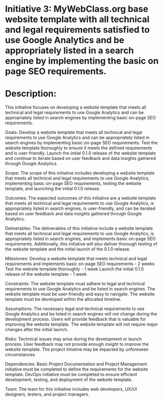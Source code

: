 # Initiative 3: MyWebClass.org base website template with all technical and legal requirements satisfied to use Google Analytics and be appropriately listed in a search engine by implementing the basic on page SEO requirements.

# Description:
This initiative focuses on developing a website template that meets all technical and legal requirements to use Google Analytics and can be appropriately listed in search engines by implementing basic on-page SEO requirements.

Goals:
Develop a website template that meets all technical and legal requirements to use Google Analytics and can be appropriately listed in search engines by implementing basic on-page SEO requirements.
Test the website template thoroughly to ensure it meets the defined requirements and is user-friendly.
Launch the initial 0.1.0 release of the website template and continue to iterate based on user feedback and data insights gathered through Google Analytics.

Scope: The scope of this initiative includes developing a website template that meets all technical and legal requirements to use Google Analytics, implementing basic on-page SEO requirements, testing the website template, and launching the initial 0.1.0 release.

Outcomes: The expected outcomes of this initiative are a website template that meets all technical and legal requirements to use Google Analytics, is appropriately listed in search engines, is user-friendly, and can be iterated based on user feedback and data insights gathered through Google Analytics.

Deliverables: The deliverables of this initiative include a website template that meets all technical and legal requirements to use Google Analytics, is appropriately listed in search engines, and implements basic on-page SEO requirements. Additionally, this initiative will also deliver thorough testing of the website template and the initial launch of the 0.1.0 release.

Milestones:
Develop a website template that meets technical and legal requirements and implements basic on-page SEO requirements - 2 weeks
Test the website template thoroughly - 1 week
Launch the initial 0.1.0 release of the website template - 1 week

Constraints:
The website template must adhere to legal and technical requirements to use Google Analytics and be listed in search engines.
The website template must be user-friendly and easy to navigate.
The website template must be developed within the allocated timeline.

Assumptions:
The necessary legal and technical requirements to use Google Analytics and be listed in search engines will not change during the development process.
Users will provide feedback that is valuable for improving the website template.
The website template will not require major changes after the initial launch.

Risks:
Technical issues may arise during the development or launch process.
User feedback may not provide enough insight to improve the website template.
The project timeline may be impacted by unforeseen circumstances.

Dependencies:
Basic Project Documentation and Project Management initiative must be completed to define the requirements for the website template.
DevOps initiative must be completed to ensure efficient development, testing, and deployment of the website template.

Team:
The team for this initiative includes web developers, UX/UI designers, testers, and project managers.
